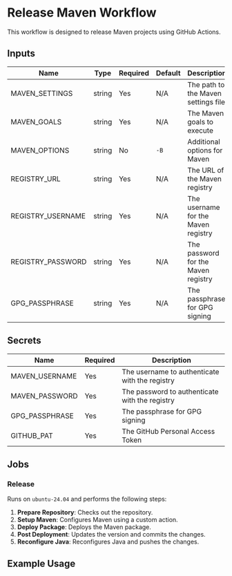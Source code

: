 # Release Maven Workflow

This workflow is designed to release Maven projects using GitHub Actions.

## Inputs

| Name              | Type   | Required | Default | Description                         |
| ----------------- | ------ | -------- | ------- | ----------------------------------- |
| MAVEN_SETTINGS    | string | Yes      | N/A     | The path to the Maven settings file |
| MAVEN_GOALS       | string | Yes      | N/A     | The Maven goals to execute          |
| MAVEN_OPTIONS     | string | No       | `-B`    | Additional options for Maven        |
| REGISTRY_URL      | string | Yes      | N/A     | The URL of the Maven registry       |
| REGISTRY_USERNAME | string | Yes      | N/A     | The username for the Maven registry |
| REGISTRY_PASSWORD | string | Yes      | N/A     | The password for the Maven registry |
| GPG_PASSPHRASE    | string | Yes      | N/A     | The passphrase for GPG signing      |

## Secrets

| Name           | Required | Description                                    |
| -------------- | -------- | ---------------------------------------------- |
| MAVEN_USERNAME | Yes      | The username to authenticate with the registry |
| MAVEN_PASSWORD | Yes      | The password to authenticate with the registry |
| GPG_PASSPHRASE | Yes      | The passphrase for GPG signing                 |
| GITHUB_PAT     | Yes      | The GitHub Personal Access Token               |

## Jobs

### Release

Runs on `ubuntu-24.04` and performs the following steps:

1. **Prepare Repository**: Checks out the repository.
2. **Setup Maven**: Configures Maven using a custom action.
3. **Deploy Package**: Deploys the Maven package.
4. **Post Deployment**: Updates the version and commits the changes.
5. **Reconfigure Java**: Reconfigures Java and pushes the changes.

## Example Usage

```yaml

```
